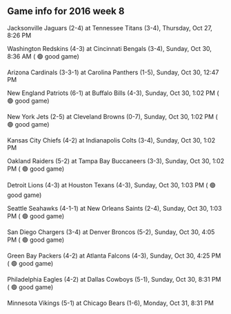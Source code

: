 ## Game info for 2016 week 8
Jacksonville Jaguars (2-4) at Tennessee Titans (3-4), Thursday, Oct 27, 8:26 PM



Washington Redskins (4-3) at Cincinnati Bengals (3-4), Sunday, Oct 30, 8:36 AM (	:green_circle: good game)



Arizona Cardinals (3-3-1) at Carolina Panthers (1-5), Sunday, Oct 30, 12:47 PM

New England Patriots (6-1) at Buffalo Bills (4-3), Sunday, Oct 30, 1:02 PM (	:green_circle: good game)

New York Jets (2-5) at Cleveland Browns (0-7), Sunday, Oct 30, 1:02 PM (	:green_circle: good game)

Kansas City Chiefs (4-2) at Indianapolis Colts (3-4), Sunday, Oct 30, 1:02 PM

Oakland Raiders (5-2) at Tampa Bay Buccaneers (3-3), Sunday, Oct 30, 1:02 PM (	:green_circle: good game)

Detroit Lions (4-3) at Houston Texans (4-3), Sunday, Oct 30, 1:03 PM (	:green_circle: good game)

Seattle Seahawks (4-1-1) at New Orleans Saints (2-4), Sunday, Oct 30, 1:03 PM (	:green_circle: good game)



San Diego Chargers (3-4) at Denver Broncos (5-2), Sunday, Oct 30, 4:05 PM (	:green_circle: good game)

Green Bay Packers (4-2) at Atlanta Falcons (4-3), Sunday, Oct 30, 4:25 PM (	:green_circle: good game)



Philadelphia Eagles (4-2) at Dallas Cowboys (5-1), Sunday, Oct 30, 8:31 PM (	:green_circle: good game)



Minnesota Vikings (5-1) at Chicago Bears (1-6), Monday, Oct 31, 8:31 PM

